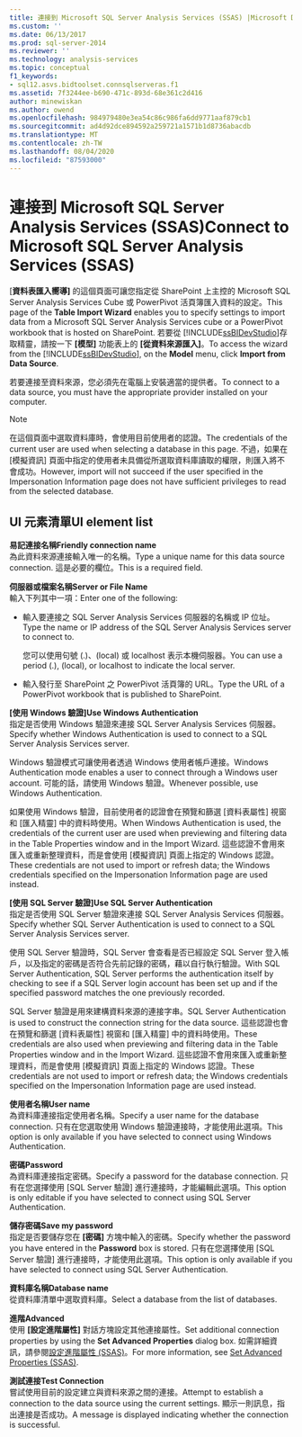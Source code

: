 ```yaml
---
title: 連接到 Microsoft SQL Server Analysis Services (SSAS) |Microsoft Docs
ms.custom: ''
ms.date: 06/13/2017
ms.prod: sql-server-2014
ms.reviewer: ''
ms.technology: analysis-services
ms.topic: conceptual
f1_keywords:
- sql12.asvs.bidtoolset.connsqlserveras.f1
ms.assetid: 7f3244ee-b690-471c-893d-68e361c2d416
author: minewiskan
ms.author: owend
ms.openlocfilehash: 984979480e3ea54c86c986fa6dd9771aaf879cb1
ms.sourcegitcommit: ad4d92dce894592a259721a1571b1d8736abacdb
ms.translationtype: MT
ms.contentlocale: zh-TW
ms.lasthandoff: 08/04/2020
ms.locfileid: "87593000"
---
```

# <a name="connect-to-microsoft-sql-server-analysis-services-ssas"></a><span data-ttu-id="b7c47-102">連接到 Microsoft SQL Server Analysis Services (SSAS)</span><span class="sxs-lookup"><span data-stu-id="b7c47-102">Connect to Microsoft SQL Server Analysis Services (SSAS)</span></span>
  <span data-ttu-id="b7c47-103">[**資料表匯入嚮導]** 的這個頁面可讓您指定從 SharePoint 上主控的 Microsoft SQL Server Analysis Services Cube 或 PowerPivot 活頁簿匯入資料的設定。</span><span class="sxs-lookup"><span data-stu-id="b7c47-103">This page of the **Table Import Wizard** enables you to specify settings to import data from a Microsoft SQL Server Analysis Services cube or a PowerPivot workbook that is hosted on SharePoint.</span></span> <span data-ttu-id="b7c47-104">若要從 [!INCLUDE[ssBIDevStudio](../includes/ssbidevstudio-md.md)]存取精靈，請按一下 **[模型]** 功能表上的 **[從資料來源匯入]**。</span><span class="sxs-lookup"><span data-stu-id="b7c47-104">To access the wizard from the [!INCLUDE[ssBIDevStudio](../includes/ssbidevstudio-md.md)], on the **Model** menu, click **Import from Data Source**.</span></span>  
  
 <span data-ttu-id="b7c47-105">若要連接至資料來源，您必須先在電腦上安裝適當的提供者。</span><span class="sxs-lookup"><span data-stu-id="b7c47-105">To connect to a data source, you must have the appropriate provider installed on your computer.</span></span>  
  
> [!NOTE]  
>  <span data-ttu-id="b7c47-106">在這個頁面中選取資料庫時，會使用目前使用者的認證。</span><span class="sxs-lookup"><span data-stu-id="b7c47-106">The credentials of the current user are used when selecting a database in this page.</span></span> <span data-ttu-id="b7c47-107">不過，如果在 [模擬資訊] 頁面中指定的使用者未具備從所選取資料庫讀取的權限，則匯入將不會成功。</span><span class="sxs-lookup"><span data-stu-id="b7c47-107">However, import will not succeed if the user specified in the Impersonation Information page does not have sufficient privileges to read from the selected database.</span></span>  
  
## <a name="ui-element-list"></a><span data-ttu-id="b7c47-108">UI 元素清單</span><span class="sxs-lookup"><span data-stu-id="b7c47-108">UI element list</span></span>  
 <span data-ttu-id="b7c47-109">**易記連接名稱**</span><span class="sxs-lookup"><span data-stu-id="b7c47-109">**Friendly connection name**</span></span>  
 <span data-ttu-id="b7c47-110">為此資料來源連接輸入唯一的名稱。</span><span class="sxs-lookup"><span data-stu-id="b7c47-110">Type a unique name for this data source connection.</span></span> <span data-ttu-id="b7c47-111">這是必要的欄位。</span><span class="sxs-lookup"><span data-stu-id="b7c47-111">This is a required field.</span></span>  
  
 <span data-ttu-id="b7c47-112">**伺服器或檔案名稱**</span><span class="sxs-lookup"><span data-stu-id="b7c47-112">**Server or File Name**</span></span>  
 <span data-ttu-id="b7c47-113">輸入下列其中一項：</span><span class="sxs-lookup"><span data-stu-id="b7c47-113">Enter one of the following:</span></span>  
  
-   <span data-ttu-id="b7c47-114">輸入要連接之 SQL Server Analysis Services 伺服器的名稱或 IP 位址。</span><span class="sxs-lookup"><span data-stu-id="b7c47-114">Type the name or IP address of the SQL Server Analysis Services server to connect to.</span></span>  
  
     <span data-ttu-id="b7c47-115">您可以使用句號 (.)、(local) 或 localhost 表示本機伺服器。</span><span class="sxs-lookup"><span data-stu-id="b7c47-115">You can use a period (.), (local), or localhost to indicate the local server.</span></span>  
  
-   <span data-ttu-id="b7c47-116">輸入發行至 SharePoint 之 PowerPivot 活頁簿的 URL。</span><span class="sxs-lookup"><span data-stu-id="b7c47-116">Type the URL of a PowerPivot workbook that is published to SharePoint.</span></span>  
  
 <span data-ttu-id="b7c47-117">**[使用 Windows 驗證]**</span><span class="sxs-lookup"><span data-stu-id="b7c47-117">**Use Windows Authentication**</span></span>  
 <span data-ttu-id="b7c47-118">指定是否使用 Windows 驗證來連接 SQL Server Analysis Services 伺服器。</span><span class="sxs-lookup"><span data-stu-id="b7c47-118">Specify whether Windows Authentication is used to connect to a SQL Server Analysis Services server.</span></span>  
  
 <span data-ttu-id="b7c47-119">Windows 驗證模式可讓使用者透過 Windows 使用者帳戶連接。</span><span class="sxs-lookup"><span data-stu-id="b7c47-119">Windows Authentication mode enables a user to connect through a Windows user account.</span></span> <span data-ttu-id="b7c47-120">可能的話，請使用 Windows 驗證。</span><span class="sxs-lookup"><span data-stu-id="b7c47-120">Whenever possible, use Windows Authentication.</span></span>  
  
 <span data-ttu-id="b7c47-121">如果使用 Windows 驗證，目前使用者的認證會在預覽和篩選 [資料表屬性] 視窗和 [匯入精靈] 中的資料時使用。</span><span class="sxs-lookup"><span data-stu-id="b7c47-121">When Windows Authentication is used, the credentials of the current user are used when previewing and filtering data in the Table Properties window and in the Import Wizard.</span></span> <span data-ttu-id="b7c47-122">這些認證不會用來匯入或重新整理資料，而是會使用 [模擬資訊] 頁面上指定的 Windows 認證。</span><span class="sxs-lookup"><span data-stu-id="b7c47-122">These credentials are not used to import or refresh data; the Windows credentials specified on the Impersonation Information page are used instead.</span></span>  
  
 <span data-ttu-id="b7c47-123">**[使用 SQL Server 驗證]**</span><span class="sxs-lookup"><span data-stu-id="b7c47-123">**Use SQL Server Authentication**</span></span>  
 <span data-ttu-id="b7c47-124">指定是否使用 SQL Server 驗證來連接 SQL Server Analysis Services 伺服器。</span><span class="sxs-lookup"><span data-stu-id="b7c47-124">Specify whether SQL Server Authentication is used to connect to a SQL Server Analysis Services server.</span></span>  
  
 <span data-ttu-id="b7c47-125">使用 SQL Server 驗證時，SQL Server 會查看是否已經設定 SQL Server 登入帳戶，以及指定的密碼是否符合先前記錄的密碼，藉以自行執行驗證。</span><span class="sxs-lookup"><span data-stu-id="b7c47-125">With SQL Server Authentication, SQL Server performs the authentication itself by checking to see if a SQL Server login account has been set up and if the specified password matches the one previously recorded.</span></span>  
  
 <span data-ttu-id="b7c47-126">SQL Server 驗證是用來建構資料來源的連接字串。</span><span class="sxs-lookup"><span data-stu-id="b7c47-126">SQL Server Authentication is used to construct the connection string for the data source.</span></span> <span data-ttu-id="b7c47-127">這些認證也會在預覽和篩選 [資料表屬性] 視窗和 [匯入精靈] 中的資料時使用。</span><span class="sxs-lookup"><span data-stu-id="b7c47-127">These credentials are also used when previewing and filtering data in the Table Properties window and in the Import Wizard.</span></span> <span data-ttu-id="b7c47-128">這些認證不會用來匯入或重新整理資料，而是會使用 [模擬資訊] 頁面上指定的 Windows 認證。</span><span class="sxs-lookup"><span data-stu-id="b7c47-128">These credentials are not used to import or refresh data; the Windows credentials specified on the Impersonation Information page are used instead.</span></span>  
  
 <span data-ttu-id="b7c47-129">**使用者名稱**</span><span class="sxs-lookup"><span data-stu-id="b7c47-129">**User name**</span></span>  
 <span data-ttu-id="b7c47-130">為資料庫連接指定使用者名稱。</span><span class="sxs-lookup"><span data-stu-id="b7c47-130">Specify a user name for the database connection.</span></span> <span data-ttu-id="b7c47-131">只有在您選取使用 Windows 驗證連接時，才能使用此選項。</span><span class="sxs-lookup"><span data-stu-id="b7c47-131">This option is only available if you have selected to connect using Windows Authentication.</span></span>  
  
 <span data-ttu-id="b7c47-132">**密碼**</span><span class="sxs-lookup"><span data-stu-id="b7c47-132">**Password**</span></span>  
 <span data-ttu-id="b7c47-133">為資料庫連接指定密碼。</span><span class="sxs-lookup"><span data-stu-id="b7c47-133">Specify a password for the database connection.</span></span> <span data-ttu-id="b7c47-134">只有在您選擇使用 [SQL Server 驗證] 進行連接時，才能編輯此選項。</span><span class="sxs-lookup"><span data-stu-id="b7c47-134">This option is only editable if you have selected to connect using SQL Server Authentication.</span></span>  
  
 <span data-ttu-id="b7c47-135">**儲存密碼**</span><span class="sxs-lookup"><span data-stu-id="b7c47-135">**Save my password**</span></span>  
 <span data-ttu-id="b7c47-136">指定是否要儲存您在 **[密碼]** 方塊中輸入的密碼。</span><span class="sxs-lookup"><span data-stu-id="b7c47-136">Specify whether the password you have entered in the **Password** box is stored.</span></span> <span data-ttu-id="b7c47-137">只有在您選擇使用 [SQL Server 驗證] 進行連接時，才能使用此選項。</span><span class="sxs-lookup"><span data-stu-id="b7c47-137">This option is only available if you have selected to connect using SQL Server Authentication.</span></span>  
  
 <span data-ttu-id="b7c47-138">**資料庫名稱**</span><span class="sxs-lookup"><span data-stu-id="b7c47-138">**Database name**</span></span>  
 <span data-ttu-id="b7c47-139">從資料庫清單中選取資料庫。</span><span class="sxs-lookup"><span data-stu-id="b7c47-139">Select a database from the list of databases.</span></span>  
  
 <span data-ttu-id="b7c47-140">**進階**</span><span class="sxs-lookup"><span data-stu-id="b7c47-140">**Advanced**</span></span>  
 <span data-ttu-id="b7c47-141">使用 **[設定進階屬性]** 對話方塊設定其他連接屬性。</span><span class="sxs-lookup"><span data-stu-id="b7c47-141">Set additional connection properties by using the **Set Advanced Properties** dialog box.</span></span> <span data-ttu-id="b7c47-142">如需詳細資訊，請參閱[設定進階屬性 &#40;SSAS&#41;](set-advanced-properties-ssas.md)。</span><span class="sxs-lookup"><span data-stu-id="b7c47-142">For more information, see [Set Advanced Properties &#40;SSAS&#41;](set-advanced-properties-ssas.md).</span></span>  
  
 <span data-ttu-id="b7c47-143">**測試連接**</span><span class="sxs-lookup"><span data-stu-id="b7c47-143">**Test Connection**</span></span>  
 <span data-ttu-id="b7c47-144">嘗試使用目前的設定建立與資料來源之間的連接。</span><span class="sxs-lookup"><span data-stu-id="b7c47-144">Attempt to establish a connection to the data source using the current settings.</span></span> <span data-ttu-id="b7c47-145">顯示一則訊息，指出連接是否成功。</span><span class="sxs-lookup"><span data-stu-id="b7c47-145">A message is displayed indicating whether the connection is successful.</span></span>  
  
  
